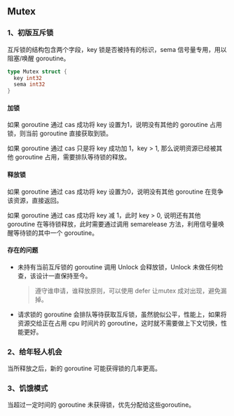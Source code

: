 ## Mutex

### 1、初版互斥锁

互斥锁的结构包含两个字段，key 锁是否被持有的标识，sema 信号量专用，用以阻塞/唤醒 goroutine。

```go
type Mutex struct {
  key int32
  sema int32
}
```

#### 加锁

如果 goroutine 通过 cas 成功将 key 设置为1，说明没有其他的 goroutine 占用锁，则当前 goroutine 直接获取到锁。

如果 goroutine 通过 cas 只是将 key 成功加 1，key > 1, 那么说明资源已经被其他 goroutine 占用，需要排队等待锁的释放。

#### 释放锁

如果 goroutine 通过 cas 成功将 key 设置为0，说明没有其他 goroutine 在竞争该资源，直接返回。

如果 goroutine 通过 cas 成功将 key 减 1，此时 key > 0, 说明还有其他 goroutine 在等待锁释放，此时需要通过调用 semarelease 方法，利用信号量唤醒等待锁的其中一个 goroutine。

#### 存在的问题

- 未持有当前互斥锁的 goroutine 调用 Unlock 会释放锁，Unlock 未做任何检查，该设计一直保持至今。

  > 遵守谁申请，谁释放原则，可以使用 defer 让mutex 成对出现，避免漏掉。

- 请求锁的 goroutine 会排队等待获取互斥锁，虽然貌似公平，性能上，如果将资源交给正在占用 cpu 时间片的 goroutine，这时就不需要做上下文切换，性能更好。

### 2、给年轻人机会

当所释放之后，新的 goroutine 可能获得锁的几率更高。

### 3、饥饿模式

当超过一定时间的 goroutine 未获得锁，优先分配给这些goroutine。
